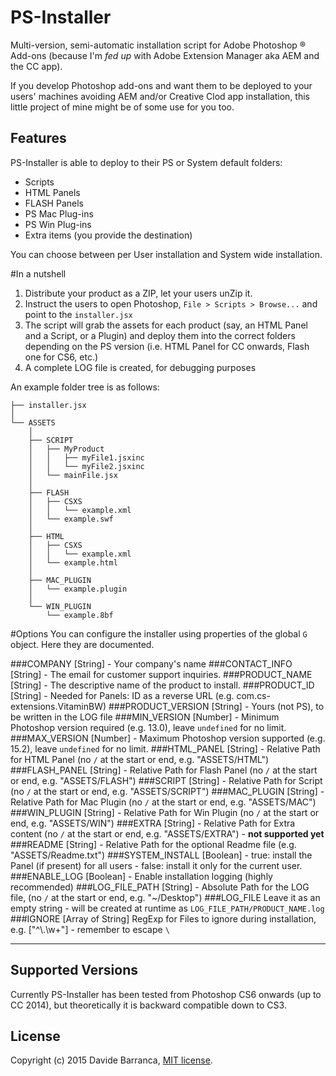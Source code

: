 PS-Installer
============

Multi-version, semi-automatic installation script for Adobe Photoshop ® Add-ons (because I'm *fed up* with Adobe Extension Manager aka AEM and the CC app).

If you develop Photoshop add-ons and want them to be deployed to your users' machines avoiding AEM and/or Creative Clod app installation, this little project of mine might be of some use for you too.

## Features

PS-Installer is able to deploy to their PS or System default folders:

- Scripts
- HTML Panels
- FLASH Panels
- PS Mac Plug-ins
- PS Win Plug-ins
- Extra items (you provide the destination)

You can choose between per User installation and System wide installation.

#In a nutshell

1. Distribute your product as a ZIP, let your users unZip it.
2. Instruct the users to open Photoshop, ```File > Scripts > Browse...``` and point to the ```installer.jsx```
3. The script will grab the assets for each product (say, an HTML Panel and a Script, or a Plugin) and deploy them into the correct folders depending on the PS version (i.e. HTML Panel for CC onwards, Flash one for CS6, etc.) 
4. A complete LOG file is created, for debugging purposes

An example folder tree is as follows:

	├── installer.jsx
	│   
	└── ASSETS
	    │
	    ├── SCRIPT
	    │   ├── MyProduct
	    │   │   ├── myFile1.jsxinc
	    │   │   └── myFile2.jsxinc
	    │   └── mainFile.jsx
	    │
	    ├── FLASH
	    │   ├── CSXS
	    │   │   └── example.xml
	    │   └── example.swf
	    │
	    ├── HTML
	    │   ├── CSXS
	    │   │   └── example.xml
	    │   └── example.html
	    │
	    ├── MAC_PLUGIN
	    │   └── example.plugin
	    │
	    └── WIN_PLUGIN
	        └── example.8bf


#Options
You can configure the installer using properties of the global ```G``` object. Here they are documented.

###COMPANY
[String] - Your company's name 
###CONTACT_INFO
[String] - The email for customer support inquiries.
###PRODUCT_NAME
[String] - The descriptive name of the product to install.
###PRODUCT_ID
[String] - Needed for Panels: ID as a reverse URL (e.g. com.cs-extensions.VitaminBW)
###PRODUCT_VERSION
[String] - Yours (not PS), to be written in the LOG file
###MIN_VERSION
[Number] - Minimum Photoshop version required (e.g. 13.0), leave ```undefined``` for no limit.
###MAX_VERSION
[Number] - Maximum Photoshop version supported (e.g. 15.2), leave ```undefined``` for no limit.
###HTML_PANEL
[String] - Relative Path for HTML Panel (no ```/``` at the start or end, e.g. "ASSETS/HTML")
###FLASH_PANEL
[String] - Relative Path for Flash Panel (no ```/``` at the start or end, e.g. "ASSETS/FLASH")
###SCRIPT
[String] - Relative Path for Script (no ```/``` at the start or end, e.g. "ASSETS/SCRIPT")
###MAC_PLUGIN
[String] - Relative Path for Mac Plugin (no ```/``` at the start or end, e.g. "ASSETS/MAC")
###WIN_PLUGIN
[String] - Relative Path for Win Plugin (no ```/``` at the start or end, e.g. "ASSETS/WIN")
###EXTRA
[String] - Relative Path for Extra content (no ```/``` at the start or end, e.g. "ASSETS/EXTRA") - **not supported yet**
###README
[String] - Relative Path for the optional Readme file (e.g. "ASSETS/Readme.txt")
###SYSTEM_INSTALL
[Boolean] - true: install the Panel (if present) for all users - false: install it only for the current user.
###ENABLE_LOG
[Boolean] - Enable installation logging (highly recommended)
###LOG_FILE_PATH
[String] - Absolute Path for the LOG file, (no ```/``` at the start or end, e.g. "~/Desktop")
###LOG_FILE
Leave it as an empty string - will be created at runtime as ```LOG_FILE_PATH/PRODUCT_NAME.log```
###IGNORE
[Array of String] RegExp for Files to ignore during installation, e.g. ["^\\.\\w+"] - remember to escape ```\```

---

## Supported Versions

Currently PS-Installer has been tested from Photoshop CS6 onwards (up to CC 2014), but theoretically it is backward compatible down to CS3.

## License
Copyright (c) 2015 Davide Barranca, [MIT license](LICENSE).